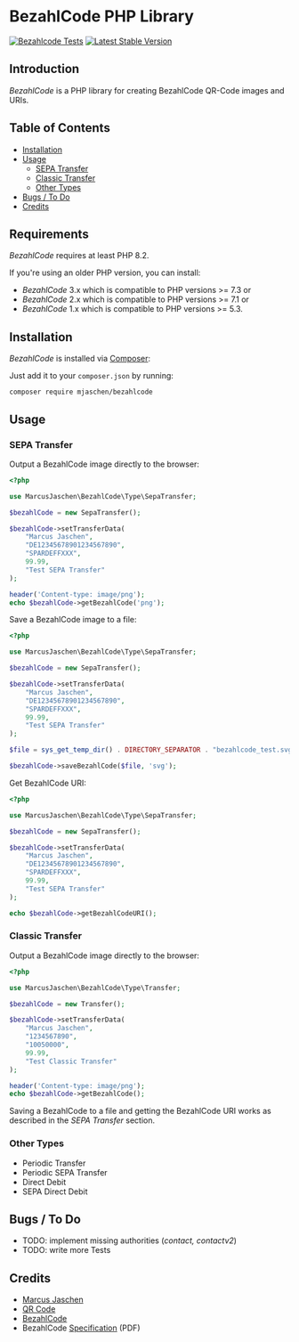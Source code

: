 # BezahlCode PHP Library

[![Bezahlcode Tests](https://github.com/mjaschen/bezahlcode/actions/workflows/tests.yaml/badge.svg)](https://github.com/mjaschen/bezahlcode/actions/workflows/tests.yaml) [![Latest Stable Version](https://poser.pugx.org/mjaschen/bezahlcode/v/stable.png)](https://packagist.org/packages/mjaschen/bezahlcode)

## Introduction

*BezahlCode* is a PHP library for creating BezahlCode QR-Code images and URIs.

## Table of Contents

- [Installation](#installation)
- [Usage](#usage)
	- [SEPA Transfer](#sepa-transfer)
	- [Classic Transfer](#classic-transfer)
	- [Other Types](#other-types)
- [Bugs / To Do](#bugs-to-do)
- [Credits](#credits)

## Requirements

*BezahlCode* requires at least PHP 8.2.

If you're using an older PHP version, you can install:

- *BezahlCode* 3.x which is compatible to PHP versions >= 7.3 or
- *BezahlCode* 2.x which is compatible to PHP versions >= 7.1 or
- *BezahlCode* 1.x which is compatible to PHP versions >= 5.3.

## Installation

*BezahlCode* is installed via [Composer](http://getcomposer.org/):

Just add it to your `composer.json` by running:

```
composer require mjaschen/bezahlcode
```

## Usage

### SEPA Transfer

Output a BezahlCode image directly to the browser:

``` php
<?php

use MarcusJaschen\BezahlCode\Type\SepaTransfer;

$bezahlCode = new SepaTransfer();

$bezahlCode->setTransferData(
    "Marcus Jaschen",
    "DE12345678901234567890",
    "SPARDEFFXXX",
    99.99,
    "Test SEPA Transfer"
);

header('Content-type: image/png');
echo $bezahlCode->getBezahlCode('png');
```

Save a BezahlCode image to a file:

``` php
<?php

use MarcusJaschen\BezahlCode\Type\SepaTransfer;

$bezahlCode = new SepaTransfer();

$bezahlCode->setTransferData(
    "Marcus Jaschen",
    "DE12345678901234567890",
    "SPARDEFFXXX",
    99.99,
    "Test SEPA Transfer"
);

$file = sys_get_temp_dir() . DIRECTORY_SEPARATOR . "bezahlcode_test.svg";

$bezahlCode->saveBezahlCode($file, 'svg');
```

Get BezahlCode URI:

``` php
<?php

use MarcusJaschen\BezahlCode\Type\SepaTransfer;

$bezahlCode = new SepaTransfer();

$bezahlCode->setTransferData(
    "Marcus Jaschen",
    "DE12345678901234567890",
    "SPARDEFFXXX",
    99.99,
    "Test SEPA Transfer"
);

echo $bezahlCode->getBezahlCodeURI();
```

### Classic Transfer

Output a BezahlCode image directly to the browser:

``` php
<?php

use MarcusJaschen\BezahlCode\Type\Transfer;

$bezahlCode = new Transfer();

$bezahlCode->setTransferData(
    "Marcus Jaschen",
    "1234567890",
    "10050000",
    99.99,
    "Test Classic Transfer"
);

header('Content-type: image/png');
echo $bezahlCode->getBezahlCode();
```

Saving a BezahlCode to a file and getting the BezahlCode URI works as described in the *SEPA Transfer* section.

### Other Types

* Periodic Transfer
* Periodic SEPA Transfer
* Direct Debit
* SEPA Direct Debit

## Bugs / To Do

* TODO: implement missing authorities (*contact, contactv2*)
* TODO: write more Tests

## Credits

* [Marcus Jaschen](https://github.com/mjaschen)
* [QR Code](https://github.com/endroid/qr-code)
* [BezahlCode](http://www.bezahlcode.de/)
* BezahlCode [Specification](http://www.bezahlcode.de/wp-content/uploads/BezahlCode_TechDok.pdf) (PDF)
